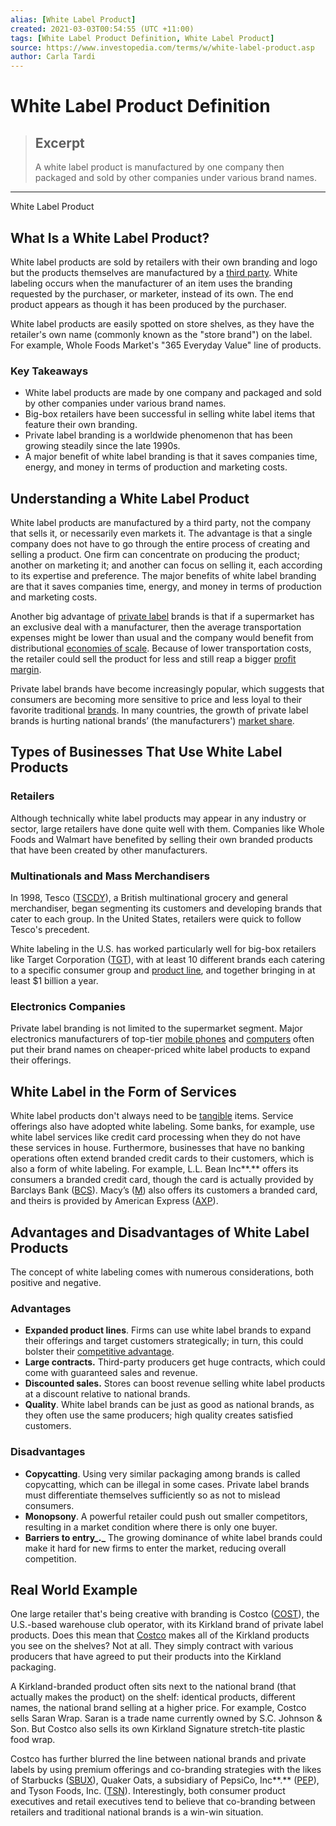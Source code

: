 ```yaml
---
alias: [White Label Product]
created: 2021-03-03T00:54:55 (UTC +11:00)
tags: [White Label Product Definition, White Label Product]
source: https://www.investopedia.com/terms/w/white-label-product.asp
author: Carla Tardi
---
```


# White Label Product Definition

> ## Excerpt
> A white label product is manufactured by one company then packaged and sold by other companies under various brand names.

---

White Label Product
## What Is a White Label Product?

White label products are sold by retailers with their own branding and logo but the products themselves are manufactured by a [third party](https://www.investopedia.com/terms/t/third-party.asp). White labeling occurs when the manufacturer of an item uses the branding requested by the purchaser, or marketer, instead of its own. The end product appears as though it has been produced by the purchaser.

White label products are easily spotted on store shelves, as they have the retailer's own name (commonly known as the "store brand") on the label. For example, Whole Foods Market's "365 Everyday Value" line of products.

### Key Takeaways

-   White label products are made by one company and packaged and sold by other companies under various brand names.
-   Big-box retailers have been successful in selling white label items that feature their own branding.
-   Private label branding is a worldwide phenomenon that has been growing steadily since the late 1990s.
-   A major benefit of white label branding is that it saves companies time, energy, and money in terms of production and marketing costs.

## Understanding a White Label Product

White label products are manufactured by a third party, not the company that sells it, or necessarily even markets it. The advantage is that a single company does not have to go through the entire process of creating and selling a product. One firm can concentrate on producing the product; another on marketing it; and another can focus on selling it, each according to its expertise and preference. The major benefits of white label branding are that it saves companies time, energy, and money in terms of production and marketing costs.

Another big advantage of [private label](https://www.investopedia.com/terms/p/private-brand.asp) brands is that if a supermarket has an exclusive deal with a manufacturer, then the average transportation expenses might be lower than usual and the company would benefit from distributional [economies of scale](https://www.investopedia.com/terms/e/economiesofscale.asp). Because of lower transportation costs, the retailer could sell the product for less and still reap a bigger [profit margin](https://www.investopedia.com/terms/p/profitmargin.asp).

Private label brands have become increasingly popular, which suggests that consumers are becoming more sensitive to price and less loyal to their favorite traditional [brands](https://www.investopedia.com/terms/b/brand.asp). In many countries, the growth of private label brands is hurting national brands’ (the manufacturers') [market share](https://www.investopedia.com/terms/m/marketshare.asp).

## Types of Businesses That Use White Label Products

### Retailers

Although technically white label products may appear in any industry or sector, large retailers have done quite well with them. Companies like Whole Foods and Walmart have benefited by selling their own branded products that have been created by other manufacturers.

### Multinationals and Mass Merchandisers

In 1998, Tesco ([TSCDY](https://www.investopedia.com/markets/quote?tvwidgetsymbol=tscdy)), a British multinational grocery and general merchandiser, began segmenting its customers and developing brands that cater to each group. In the United States, retailers were quick to follow Tesco's precedent.

White labeling in the U.S. has worked particularly well for big-box retailers like Target Corporation ([TGT](https://www.investopedia.com/markets/quote?tvwidgetsymbol=tgt)), with at least 10 different brands each catering to a specific consumer group and [product line](https://www.investopedia.com/terms/p/product-line.asp), and together bringing in at least $1 billion a year.

### Electronics Companies

Private label branding is not limited to the supermarket segment. Major electronics manufacturers of top-tier [mobile phones](https://www.investopedia.com/terms/s/smartphone.asp) and [computers](https://www.investopedia.com/articles/investing/012716/worlds-top-10-hardware-companies-aaplibm.asp) often put their brand names on cheaper-priced white label products to expand their offerings.

## White Label in the Form of Services

White label products don't always need to be [tangible](https://www.investopedia.com/terms/t/tangibleasset.asp) items. Service offerings also have adopted white labeling. Some banks, for example, use white label services like credit card processing when they do not have these services in house. Furthermore, businesses that have no banking operations often extend branded credit cards to their customers, which is also a form of white labeling. For example, L.L. Bean Inc**.** offers its consumers a branded credit card, though the card is actually provided by Barclays Bank ([BCS](https://www.investopedia.com/markets/quote?tvwidgetsymbol=bcs)). Macy’s ([M](https://www.investopedia.com/markets/quote?tvwidgetsymbol=m)) also offers its customers a branded card, and theirs is provided by American Express ([AXP](https://www.investopedia.com/markets/quote?tvwidgetsymbol=axp)).

## Advantages and Disadvantages of White Label Products

The concept of white labeling comes with numerous considerations, both positive and negative.

### Advantages

-   **Expanded product lines**. Firms can use white label brands to expand their offerings and target customers strategically; in turn, this could bolster their [competitive advantage](https://www.investopedia.com/terms/c/competitive_advantage.asp).
-   **Large contracts.** Third-party producers get huge contracts, which could come with guaranteed sales and revenue.
-   **Discounted sales.** Stores can boost revenue selling white label products at a discount relative to national brands.
-   **Quality**. White label brands can be just as good as national brands, as they often use the same producers; high quality creates satisfied customers.

### Disadvantages

-   **Copycatting**. Using very similar packaging among brands is called copycatting, which can be illegal in some cases. Private label brands must differentiate themselves sufficiently so as not to mislead consumers.
-   **Monopsony**. A powerful retailer could push out smaller competitors, resulting in a market condition where there is only one buyer.
-   **Barriers to entry_._** The growing dominance of white label brands could make it hard for new firms to enter the market, reducing overall competition.

## Real World Example

One large retailer that's being creative with branding is Costco ([COST](https://www.investopedia.com/markets/quote?tvwidgetsymbol=cost)), the U.S.-based warehouse club operator, with its Kirkland brand of private label products. Does this mean that [Costco](https://www.investopedia.com/articles/investing/070715/costcos-business-model-smarter-you-think.asp) makes all of the Kirkland products you see on the shelves? Not at all. They simply contract with various producers that have agreed to put their products into the Kirkland packaging.

A Kirkland-branded product often sits next to the national brand (that actually makes the product) on the shelf: identical products, different names, the national brand selling at a higher price. For example, Costco sells Saran Wrap. Saran is a trade name currently owned by S.C. Johnson & Son. But Costco also sells its own Kirkland Signature stretch-tite plastic food wrap.

Costco has further blurred the line between national brands and private labels by using premium offerings and co-branding strategies with the likes of Starbucks ([SBUX](https://www.investopedia.com/markets/quote?tvwidgetsymbol=sbux)), Quaker Oats, a subsidiary of PepsiCo, Inc**.** ([PEP](https://www.investopedia.com/markets/quote?tvwidgetsymbol=pep)), and Tyson Foods, Inc. ([TSN](https://www.investopedia.com/markets/quote?tvwidgetsymbol=tsn)). Interestingly, both consumer product executives and retail executives tend to believe that co-branding between retailers and traditional national brands is a win-win situation.
